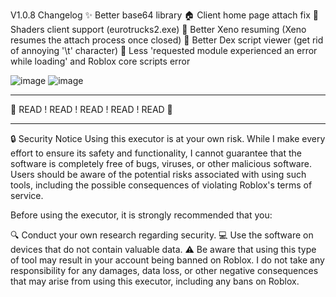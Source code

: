 V1.0.8 Changelog
✨ Better base64 library
🏠 Client home page attach fix
🚚 Shaders client support (eurotrucks2.exe)
🔄 Better Xeno resuming (Xeno resumes the attach process once closed)
📜 Better Dex script viewer (get rid of annoying '\t' character)
🔧 Less 'requested module experienced an error while loading' and Roblox core scripts error

![image](https://github.com/user-attachments/assets/372d3eb8-1476-454f-9a06-0bc58f72c0a9) ![image](https://github.com/user-attachments/assets/e608bc6e-60f2-4326-a843-c9c77a641c59)


------------------------------------------------------------------------------------------------

🚨 READ ! READ ! READ ! READ ! READ 🚨

------------------------------------------------------------------------------------------------
🔒 Security Notice
Using this executor is at your own risk. While I make every effort to ensure its safety and functionality, I cannot guarantee that the software is completely free of bugs, viruses, or other malicious software. Users should be aware of the potential risks associated with using such tools, including the possible consequences of violating Roblox's terms of service.

Before using the executor, it is strongly recommended that you:

🔍 Conduct your own research regarding security.
💻 Use the software on devices that do not contain valuable data.
⚠️ Be aware that using this type of tool may result in your account being banned on Roblox.
I do not take any responsibility for any damages, data loss, or other negative consequences that may arise from using this executor, including any bans on Roblox.
